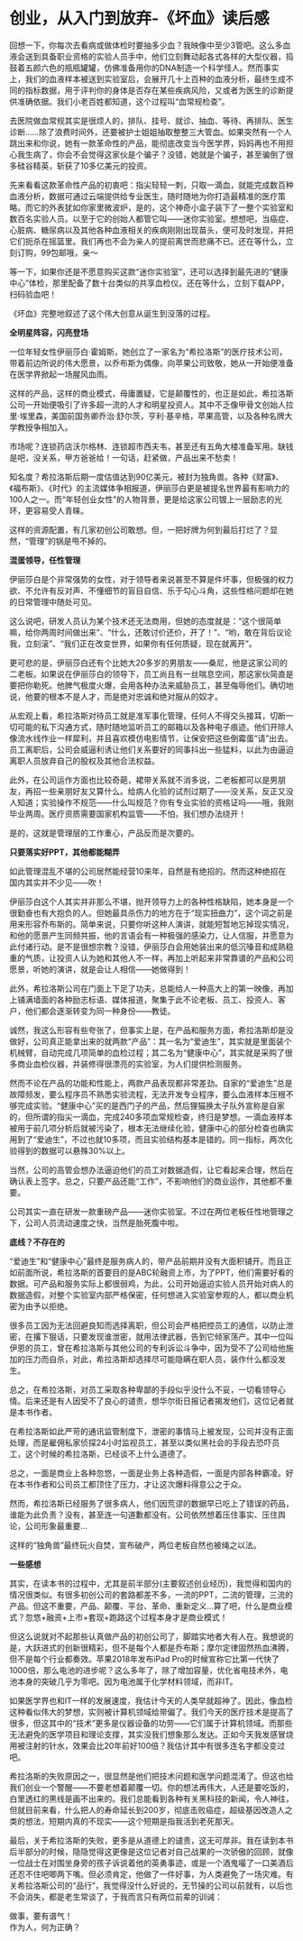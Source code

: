 # 创业，从入门到放弃-《坏血》读后感

回想一下，你每次去看病或做体检时要抽多少血？我映像中至少3管吧。这么多血液会送到具备职业资格的实验人员手中，他们立刻舞动起各式各样的大型仪器，捣鼓着五颜六色的瓶瓶罐罐，仿佛准备用你的DNA制造一个科学怪人。然而事实上，我们的血液样本被送到实验室后，会展开几十上百种的血液分析，最终生成不同的指标数据，用于评判你的身体是否存在某些疾病风险，又或者为医生的诊断提供准确依据。我们小老百姓都知道，这个过程叫“血常规检查”。

去医院做血常规其实是很烦人的，排队、挂号、就诊、抽血、等待、再排队、医生诊断……除了浪费时间外，还要被护士姐姐抽取整整三大管血。如果突然有一个人跳出来和你说，她有一款革命性的产品，能彻底改变当今医学界，妈妈再也不用担心我生病了，你会不会觉得这家伙是个骗子？没错，她就是个骗子，甚至骗倒了很多硅谷精英，斩获了10多亿美元的投资。

先来看看这款革命性产品的初衷吧：指尖轻轻一刺，只取一滴血，就能完成数百种血液分析，数据可通过云端提供给专业医生，随时随地为你打造最精准的医疗策略。而它的外表犹如你家里微波炉，是的，这个神奇小盒子装下了一整个实验室和数百名实验人员。以至于它的创始人都管它叫——迷你实验室。想想吧，当癌症、心脏病、糖尿病以及其他各种血液相关的疾病刚刚出现苗头，便可及时发现，并把它们扼杀在摇篮里。我们再也不会为亲人的提前离世而悲痛不已。还在等什么，立刻订购，99包邮哦，亲～

等一下，如果你还是不愿意购买这款“迷你实验室”，还可以选择到最先进的“健康中心”体检，那里配备了数十台类似的共享血检仪。还在等什么，立刻下载APP，扫码验血吧！

《坏血》完整地叙述了这个伟大创意从诞生到没落的过程。

**全明星阵容，闪亮登场**

一位年轻女性伊丽莎白·霍姆斯，她创立了一家名为“希拉洛斯”的医疗技术公司，带着前边所说的伟大愿景，以乔布斯为偶像，向苹果公司致敬，她从一开始便准备在医学界掀起一场腥风血雨。

这样的产品，这样的商业模式，毋庸置疑，它是颠覆性的，也正是如此，希拉洛斯公司一开始便吸引了许多超一流的人才和明星投资人。其中不乏像甲骨文创始人拉里·埃里森，美国前国务卿乔治·舒尔茨，亨利·基辛格，苹果高管，以及各种名牌大学教授争相加入。

市场呢？连锁药店沃尔格林、连锁超市西夫韦，甚至还有五角大楼准备军用。缺钱是吧，没关系，甲方爸爸给！一句话，赶紧做，产品出来不愁卖！

知名度？希拉洛斯后期一度估值达到90亿美元，被封为独角兽。各种《财富》、《福布斯》、《时代》的主流媒体争相报道，伊丽莎白更是被提名世界最有影响力的100人之一。而“年轻创业女性”的人物背景，更是给这家公司镀上一层励志的光环，更容易受人青睐。

这样的资源配置，有几家初创公司敢想。但，一把好牌为何到最后打烂了？显然，“管理”的锅是甩不掉的。

**混蛋领导，任性管理**

伊丽莎白是个非常强势的女性，对于领导者来说甚至不算是件坏事，但极强的权力欲、不允许有反对声、不懂细节的盲目自信、乐于勾心斗角，这些性格问题却在她的日常管理中随处可见。

这么说吧，研发人员认为某个技术还无法商用，但她的态度就是：“这个很简单嘛，给你两周时间做出来”、“什么，还敢讨价还价，开了！”、“哟，敢在背后议论我，立刻滚”、“我们正在改变世界，如果你有任何质疑，现在就离开”。

更可悲的是，伊丽莎白还有个比她大20多岁的男朋友——桑尼，他是这家公司的二老板。如果说在伊丽莎白的领导下，员工尚且有一丝喘息空间，那这家伙简直是要把你勒死。他脾气极度火爆，会用各种办法来威胁员工，甚至侮辱他们。确切地说，他要的根本不是人才，而是绝对忠诚和绝对服从的奴才。

从宏观上看，希拉洛斯对待员工就是准军事化管理，任何人不得交头接耳，切断一切可能的私下沟通方式，随时随地监听员工的邮箱以及各种电子痕迹。他们开除人像流水线作业一样犀利，并且喜欢模仿电影情节，让保安把这些倒霉蛋“请”出去。员工离职后，公司会威逼利诱让他们关系要好的同事抖出一些猛料，以此为由逼迫离职人员放弃自己的股权及其他合法权益。

此外，在公司运作方面也比较奇葩，裙带关系就不消多说，二老板都可以是男朋友，再招一些亲朋好友又算什么。给病人化验的试剂过期了——没关系，反正又没人知道；实验操作不规范——什么叫规范？你有专业实验的资格证吗——哦，我刚毕业两周。医疗资质需要国家机构监管——不怕，我们想办法绕开！

是的，这就是管理层的工作重心，产品反而是次要的。

**只要落实好PPT，其他都能糊弄**

如此管理混乱不堪的公司居然能经营10来年，自然是有绝招的。然而这种绝招在国内其实并不少见——吹！

伊丽莎白这个人其实并非那么不堪，抛开领导力上的各种性格缺陷，她本身是一个很勤奋也有大抱负的人。但她最具杀伤力的地方在于“现实扭曲力”，这个词之前是用来形容乔布斯的。简单来说，只要你听这种人演讲，就能短暂地忘掉现实情况，和他的愿景产生同频共振，他的言语会有一种极强的感染力，让人信服，并愿意为此付诸行动。是不是很想宗教？没错，伊丽莎白会用她装出来的低沉嗓音和成熟稳重的气质，让投资人认为她和其他人不一样，再加上听起来非常靠谱的产品和公司愿景，听她的演讲，就是会让人相信——她做得到！

此外，希拉洛斯公司在门面上下足了功夫，总能给人一种高大上的第一映像，再加上铺满墙面的各种励志标语、媒体报道，聚集于此不论老板、员工、投资人、客户，他们都会逐渐转变为同一种身份——教徒。

诚然，我这么形容有些夸张了，但事实上是，在产品和服务方面，希拉洛斯却是没做好，公司真正能拿出来的就两款“产品”：其一名为“爱迪生”，其实就是里面装个机械臂，自动完成几项简单的血检过程；其二名为“健康中心”，其实就是采购了很多商业血检仪器，并装修得很漂亮的实验室，为人们提供检测服务。

然而不论在产品的功能和性能上，两款产品表现都非常差劲。自家的“爱迪生”总是故障频发，要么程序员不熟悉实验流程，无法开发专业程序，要么血液样本压根不够完成实验。“健康中心”买的是西门子的产品，然后狸猫换太子队外宣称是自家的，但所谓的指尖一滴血，完成240多项血常规检查，终归是梦想。一滴血液样本被用于前几项分析后就被污染了，根本无法继续化验，健康中心的部分检查也确实用到了“爱迪生”，不过也就10多项，而且实验结构基本是错的。同一指标，两次化验得到的数据可以悬殊30%以上。

当然，公司的高管会想办法逼迫他们的员工对数据造假，让它看起来合理，然后在确认表上签字。总之，只要产品还能“工作”，不影响他们的商业运作，其他都不重要。

公司其实一直在研发一款重磅产品——迷你实验室。不过在两位老板任性地管理之下，公司人员流动速度之快，当然是胎死腹中啦。

**底线？不存在的**

“爱迪生”和“健康中心”最终是服务病人的，带产品前期并没有大面积铺开。而且正如前面所说，希拉洛斯的首要目的是ABC轮融资上市，为了PPT，他们需要好看的数据。可产品和服务实际上都很弱鸡，为此，公司开始逼迫实验人员开始对病人的数据造假，对整个实验室内部严格保密，任何想进入实验室参观的人，都以商业机密为由予以拒绝。

很多员工因为无法回避良知而选择离职，但公司会严格把控员工的通信，以防止泄密，在撂下狠话，只要发现谁泄密，就用法律武器，告到它倾家荡产。其中一位叫伊恩的员工，曾在希拉洛斯与其他公司的专利诉讼斗争中，因为受不了公司给他施加的压力而自杀，对此，希拉洛斯却选择尽可能隐瞒在职人员，装作什么都没发生。

总之，在希拉洛斯，对员工采取各种卑鄙的手段似乎没什么不妥，一切看领导心情。后来还是有人因受不了良心的谴责，想华尔街日报记者揭发他们，这位记者就是本书作者。

在希拉洛斯如此严苛的通讯监管制度下，泄密的事情马上被发现，公司并没有正面处理，而是雇佣私家侦探24小时监视员工，甚至以类似黑社会的手段去恐吓员工，这个时候的希拉洛斯，已经谈不上什么道德了。

总之，一面是商业上各种忽悠，一面是业务上各种造假，一面是内部各种霸凌。好在本书作者和公司员工都顶住了压力，才让这次爆料得意公之于众。

然而，希拉洛斯已经服务了很多病人，他们因荒谬的数据早已吃上了错误的药品，谁能为此负责？没有，甚至连一句道歉都没有。公司依然想着压住事实、压住舆论，公司形象最重要…

这样的“独角兽”最终玩火自焚，宣布破产，两位老板自然也被绳之以法。

**一些感想**

其实，在读本书的过程中，尤其是前半部分(主要叙述创业经历)，我觉得和国内的情况很类似。有很多初创公司的套路都差不多，一流的PPT，二流的管理，三流的产品。但这不重要，产品、颠覆、平台、革命、重新定义…算了吧，什么是商业模式？忽悠+融资+上市+套现+跑路这个过程本身才是商业模式！

但这么说就对不起那些认真做产品的初创公司了，脚踏实地者大有人在。我想说的是，大跃进式的创新很精彩，但不是每个人都是乔布斯；摩尔定律固然热血沸腾，但不是每个行业都奏效。苹果2018年发布iPad Pro的时候宣称它比第一代快了1000倍，那么电池的进步呢？这么多年了，除了增加容量，优化省电技术外，电池本身的突破几乎为零吧。因为电池属于化学材料领域，而非IT。

如果医学界也和IT一样的发展速度，我估计今天的人类早就超神了。因此，像血检这种看似伟大的梦想，实则被计算机领域给带偏了。我们今天的医疗技术是提高了很多，但这其中的“技术”更多是仪器设备的功劳——它们属于计算机领域。而那些无法避免的医学项目和理论支撑，其实没我们想象那么发达。正如今天我发感冒烧用被注射的针水，效果会比20年前好100倍？我估计其中有很多连名字都没变过吧。

希拉洛斯的失败原因之一，很显然是他们把技术问题和医学问题混淆了。但这也给我们创业一个警醒——不要老想着颠覆一切。你的想法再伟大，人还是要吃饭的，白里透红的黑线是画不出来的。我们总能看到各种有关黑科技的新闻，令人神往，但就目前来看，什么把人的寿命延长到200岁，彻底击败癌症，超级基因改造人之类的想法，短期内真的不现实——这个短期是指我活到老死那天。

最后，关于希拉洛斯的失败，更多是从道德上的谴责，这无可厚非。我在读到本书后半部分的时候，隐隐觉得这更像是这位记者对自己战果的一次骄傲的回顾，就像一位战士在对围坐身旁的孩子诉说着他的英勇事迹，或是一个酒鬼嘬了一口美酒后还忍不住吧唧两下嘴。但必须肯定，他做了一件好事，为人类避免了一场灾难。有关希拉洛斯公司的“品行”，我觉得没什么好说的，无节操的公司以前就有，以后也不会消失，都是老生常谈了，于我而言只有两位前辈的训诫：

做事，要有谱气！  
作为人，何为正确？